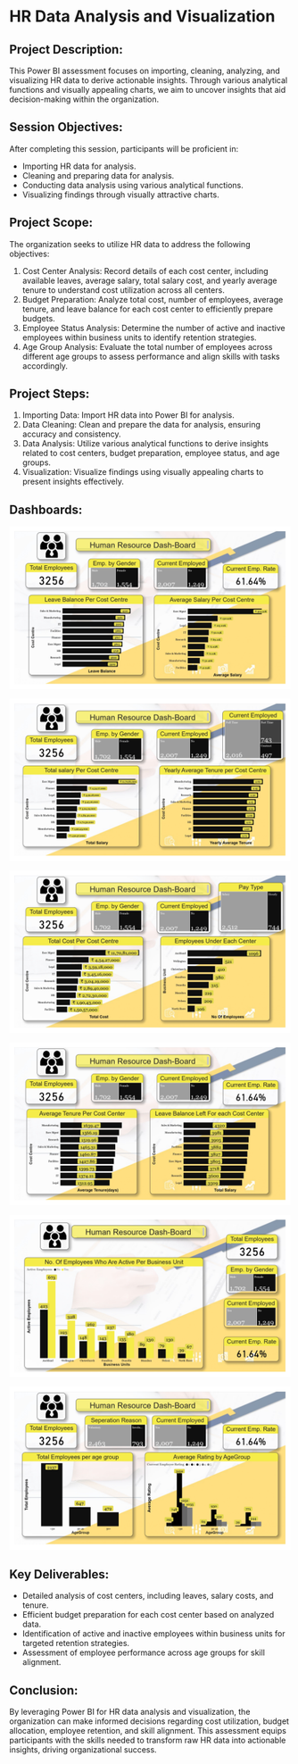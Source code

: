 # HR Data Analysis and Visualization

## Project Description:
This Power BI assessment focuses on importing, cleaning, analyzing, and visualizing HR data to derive actionable insights. Through various analytical functions and visually appealing charts, we aim to uncover insights that aid decision-making within the organization.

## Session Objectives:
After completing this session, participants will be proficient in:
- Importing HR data for analysis.
- Cleaning and preparing data for analysis.
- Conducting data analysis using various analytical functions.
- Visualizing findings through visually attractive charts.

## Project Scope:
The organization seeks to utilize HR data to address the following objectives:
1. Cost Center Analysis: Record details of each cost center, including available leaves, average salary, total salary cost, and yearly average tenure to understand cost utilization across all centers.
2. Budget Preparation: Analyze total cost, number of employees, average tenure, and leave balance for each cost center to efficiently prepare budgets.
3. Employee Status Analysis: Determine the number of active and inactive employees within business units to identify retention strategies.
4. Age Group Analysis: Evaluate the total number of employees across different age groups to assess performance and align skills with tasks accordingly.

## Project Steps:
1. Importing Data: Import HR data into Power BI for analysis.
2. Data Cleaning: Clean and prepare the data for analysis, ensuring accuracy and consistency.
3. Data Analysis: Utilize various analytical functions to derive insights related to cost centers, budget preparation, employee status, and age groups.
4. Visualization: Visualize findings using visually appealing charts to present insights effectively.

## Dashboards:

![Alt Text](https://github.com/Ruthwik14/Power-BI/blob/main/HR%20Dataset%20-%20Employee%20retention%20and%20satisfaction/Power%20Dashboard/Power%20BI%20Dashboard_page-0001.jpg)


![Alt Text](https://github.com/Ruthwik14/Power-BI/blob/main/HR%20Dataset%20-%20Employee%20retention%20and%20satisfaction/Power%20Dashboard/Power%20BI%20Dashboard_page-0002.jpg)


![Alt Text](https://github.com/Ruthwik14/Power-BI/blob/main/HR%20Dataset%20-%20Employee%20retention%20and%20satisfaction/Power%20Dashboard/Power%20BI%20Dashboard_page-0003.jpg)


![Alt Text](https://github.com/Ruthwik14/Power-BI/blob/main/HR%20Dataset%20-%20Employee%20retention%20and%20satisfaction/Power%20Dashboard/Power%20BI%20Dashboard_page-0004.jpg)


![Alt Text](https://github.com/Ruthwik14/Power-BI/blob/main/HR%20Dataset%20-%20Employee%20retention%20and%20satisfaction/Power%20Dashboard/Power%20BI%20Dashboard_page-0005.jpg)


![Alt Text](https://github.com/Ruthwik14/Power-BI/blob/main/HR%20Dataset%20-%20Employee%20retention%20and%20satisfaction/Power%20Dashboard/Power%20BI%20Dashboard_page-0006.jpg)


## Key Deliverables:
- Detailed analysis of cost centers, including leaves, salary costs, and tenure.
- Efficient budget preparation for each cost center based on analyzed data.
- Identification of active and inactive employees within business units for targeted retention strategies.
- Assessment of employee performance across age groups for skill alignment.

## Conclusion:
By leveraging Power BI for HR data analysis and visualization, the organization can make informed decisions regarding cost utilization, budget allocation, employee retention, and skill alignment. This assessment equips participants with the skills needed to transform raw HR data into actionable insights, driving organizational success.
